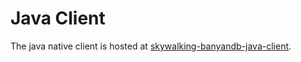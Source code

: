 # Java Client

The java native client is hosted at [skywalking-banyandb-java-client](https://github.com/apache/skywalking-banyandb-java-client).